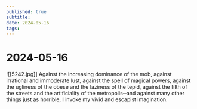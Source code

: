 ```yaml
---
published: true
subtitle: 
date: 2024-05-16
tags: 
---
```


# 2024-05-16
![[5242.jpg]]
Against the increasing dominance of the mob, against irrational and immoderate lust, against the spell of magical powers, against the ugliness of the obese and the laziness of the tepid, against the filth of the streets and the artificiality of the metropolis─and against many other things just as horrible, I invoke my vivid and escapist imagination.